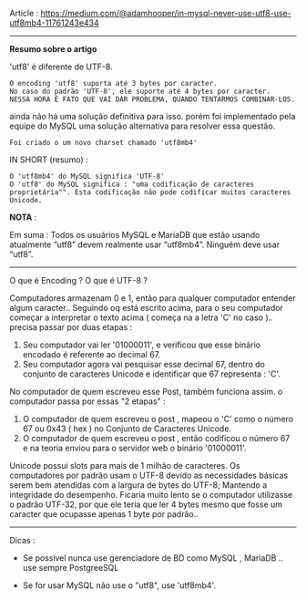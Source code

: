 Article : https://medium.com/@adamhooper/in-mysql-never-use-utf8-use-utf8mb4-11761243e434


----


**Resumo sobre o artigo**


'utf8' é diferente de UTF-8.

	O encoding 'utf8' suporta até 3 bytes por caracter.
	No caso do padrão 'UTF-8', ele suporte até 4 bytes por caracter.
	NESSA HORA É FATO QUE VAI DAR PROBLEMA, QUANDO TENTARMOS COMBINAR-LOS.


ainda não há uma solução definitiva para isso. porém foi implementado pela equipe do MySQL uma solução alternativa para resolver essa questão.

	Foi criado o um novo charset chamado 'utf8mb4'


IN SHORT (resumo) :


	O 'utf8mb4' do MySQL significa 'UTF-8'
	O 'utf8' do MySQL significa : "uma codificação de caracteres proprietária"". Esta codificação não pode codificar muitos caracteres Unicode.


__NOTA__ : 

Em suma : Todos os usuários MySQL e MariaDB que estão usando atualmente “utf8” devem realmente usar “utf8mb4”. Ninguém deve usar “utf8”.



---


O que é Encoding ?
O que é UTF-8 ?


Computadores armazenam 0 e 1, então para qualquer computador entender algum caracter.. 
Seguindo oq está escrito acima, para o seu computador começar a interpretar o texto acima ( começa na a letra 'C' no caso ).. precisa passar por duas etapas :

1. Seu computador vai ler '01000011', e verificou que esse binário encodado é referente ao decimal 67.
2. Seu computador agora vai pesquisar esse decimal 67, dentro do conjunto de caracteres Unicode e identificar que 67 representa : 'C'.

No computador de quem escreveu esse Post, também funciona assim. o computador passa por essas "2 etapas" :

1. O computador de quem escreveu o post , mapeou o 'C' como o número 67 ou 0x43 ( hex ) no Conjunto de Caracteres Unicode.
2. O computador de quem escreveu o post , então codificou o número 67 e na teoria enviou para o servidor web o binário '01000011'.



Unicode possui slots para mais de 1 milhão de caracteres. Os computadores por padrão usam o UTF-8 devido as necessidades básicas serem bem atendidas com a
largura de bytes do UTF-8; Mantendo a integridade do desempenho. Ficaria muito lento se o computador utilizasse o padrão UTF-32, por que ele teria que ler 
4 bytes mesmo que fosse um caracter que ocupasse apenas 1 byte por padrão..



---


Dicas :

- Se possível nunca use gerenciadore de BD como MySQL , MariaDB .. use sempre PostgreeSQL

- Se for usar MySQL não use o "utf8", use 'utf8mb4'. 

